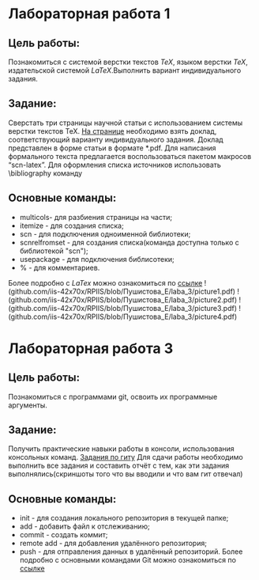 # Лабораторная работа 1
## Цель работы:
Познакомиться с системой верстки текстов _TeX_, языком верстки _TeX_, издательской системой _LaTeX_.Выполнить вариант индивидуального задания.
 ## Задание:
Сверстать три страницы научной статьи с использованием системы верстки текстов TeX.
[На странице](https://proc.ostis.net/proc/Proceedings%20OSTIS-2024.pdf) необходимо взять доклад, соответствующий варианту индивидуального задания.
Доклад представлен в форме статьи в формате *.pdf.
Для написания формального текста предлагается воспользоваться пакетом макросов “scn-latex”. 
Для оформления списка источников использовать \bibliography команду
## Основные команды:
* multicols- для разбиения страницы на части;
* itemize - для создания списка;
* scn - для подключения одноименной библиотеки;
* scnrelfromset - для создания списка(команда доступна только с библиотекой "scn");
* usepackage - для подключения библисотеки;
* % - для комментариев.

Более подробно с _LaTex_ можно ознакомиться по [ссылке](https://www.overleaf.com/learn/latex/Learn_LaTeX_in_30_minutes)
!(github.com/iis-42x70x/RPIIS/blob/Пушистова_Е/laba_3/picture1.pdf)
!(github.com/iis-42x70x/RPIIS/blob/Пушистова_Е/laba_3/picture2.pdf)
!(github.com/iis-42x70x/RPIIS/blob/Пушистова_Е/laba_3/picture3.pdf)
!(github.com/iis-42x70x/RPIIS/blob/Пушистова_Е/laba_3/picture4.pdf)
# Лабораторная работа 3
## Цель работы:
Познакомиться с программами git, освоить их программные аргументы.
## Задание:
Получить практические навыки работы в консоли, использования консольных команд.
[Задания по гиту](https://docs.google.com/document/d/1pkqZWOlte5j6PuPpz7w03tPkw64ctuUwELoI-qctYVQ/edit?tab=t.0)
Для сдачи работы необходимо выполнить все задания и составить отчёт с тем, как эти задания выполнялись(скриншоты того что вы вводили и что вам гит отвечал)
## Основные команды:
* init - для создания локального репозитория в текущей папке;
* add - добавить файл к отслеживанию;
* commit - создать коммит;
* remote add - для добавления удалённого репозитория;
* push - для отправления данных в удалённый репозиторий.
Более подробно с основными командами Git можно ознакомиться по [ссылке](https://habr.com/en/articles/587558/)
